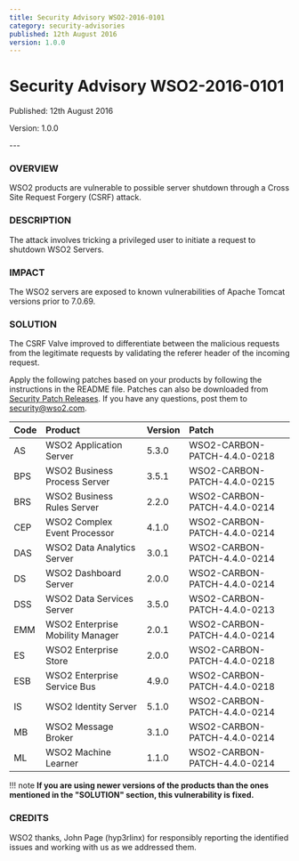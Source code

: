 ```yaml
---
title: Security Advisory WSO2-2016-0101
category: security-advisories
published: 12th August 2016
version: 1.0.0
---
```


# Security Advisory WSO2-2016-0101

<p class="doc-version">Published: 12th August 2016</p>
<p class="doc-version">Version: 1.0.0</p>
---

### OVERVIEW
WSO2 products are vulnerable to possible server shutdown through a Cross Site Request Forgery (CSRF) attack.


### DESCRIPTION
The attack involves tricking a privileged user to initiate a request to shutdown WSO2 Servers.


### IMPACT
The WSO2 servers are exposed to known vulnerabilities of Apache Tomcat versions prior to 7.0.69.


### SOLUTION
The CSRF Valve improved to differentiate between the malicious requests from the legitimate requests by validating the referer header of the incoming request.

Apply the following patches based on your products by following the instructions in the README file. Patches can also be downloaded from [Security Patch Releases](http://wso2.com/security-patch-releases/). If you have any questions, post them to <security@wso2.com>.


| **Code** | **Product** | **Version** | **Patch** |
| :--- | :------ | :------ | :---- |
| AS | WSO2 Application Server | 5.3.0 | WSO2-CARBON-PATCH-4.4.0-0218 |
| BPS | WSO2 Business Process Server | 3.5.1 | WSO2-CARBON-PATCH-4.4.0-0215 |
| BRS | WSO2 Business Rules Server | 2.2.0 | WSO2-CARBON-PATCH-4.4.0-0214 |
| CEP | WSO2 Complex Event Processor | 4.1.0 | WSO2-CARBON-PATCH-4.4.0-0214 |
| DAS | WSO2 Data Analytics Server | 3.0.1 | WSO2-CARBON-PATCH-4.4.0-0214 |
| DS | WSO2 Dashboard Server | 2.0.0 | WSO2-CARBON-PATCH-4.4.0-0214 |
| DSS | WSO2 Data Services Server | 3.5.0 | WSO2-CARBON-PATCH-4.4.0-0213 |
| EMM | WSO2 Enterprise Mobility Manager | 2.0.1 | WSO2-CARBON-PATCH-4.4.0-0214 |
| ES | WSO2 Enterprise Store | 2.0.0 | WSO2-CARBON-PATCH-4.4.0-0218 |
| ESB | WSO2 Enterprise Service Bus | 4.9.0 | WSO2-CARBON-PATCH-4.4.0-0218 |
| IS | WSO2 Identity Server | 5.1.0 | WSO2-CARBON-PATCH-4.4.0-0214 |
| MB | WSO2 Message Broker | 3.1.0 | WSO2-CARBON-PATCH-4.4.0-0214 |
| ML | WSO2 Machine Learner | 1.1.0 | WSO2-CARBON-PATCH-4.4.0-0214 |


!!! note
    **If you are using newer versions of the products than the ones mentioned in the "SOLUTION" section, this vulnerability is fixed.**


### CREDITS
WSO2 thanks, John Page (hyp3rlinx) for responsibly reporting the identified issues and working with us as we addressed them.
